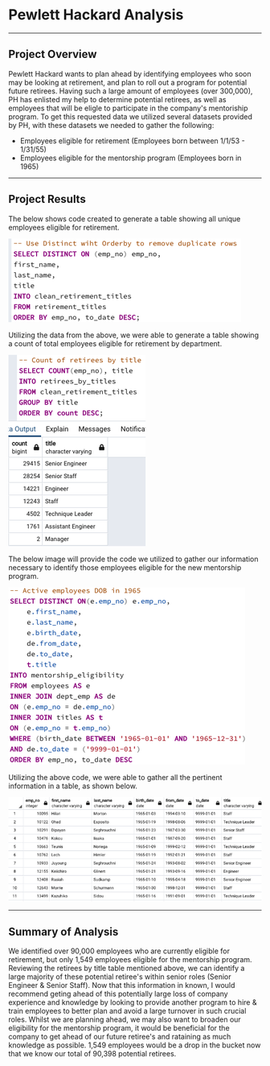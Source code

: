 # Pewlett Hackard Analysis
----
## Project Overview
Pewlett Hackard wants to plan ahead by identifying employees who soon may be looking at retirement, and plan to roll out a program for potential future retirees. Having such a large amount of employees (over 300,000), PH has enlisted my help to determine potential retirees, as well as employees that will be eligle to participate in the company's mentoriship program.
To get this requested data we utilized several datasets provided by PH, with these datasets we needed to gather the following:
- Employees eligible for retirement (Employees born between 1/1/53 - 1/31/55)
- Employees eligible for the mentorship program (Employees born in 1965)

-----
## Project Results
The below shows code created to generate a table showing all unique employees eligible for retirement.

![This is an image](https://github.com/KEGANCP/Pewlett-Hackard-Analysis/blob/main/Resources/unique_code.png)

Utilizing the data from the above, we were able to generate a table showing a count of total employees eligible for retirement by department.

![This is an image](https://github.com/KEGANCP/Pewlett-Hackard-Analysis/blob/main/Resources/retire_by_title.png)

The below image will provide the code we utilized to gather our information necessary to identify those employees eligible for the new mentorship program.

![This is an image](https://github.com/KEGANCP/Pewlett-Hackard-Analysis/blob/main/Resources/mentor_code.png)

Utilizing the above code, we were able to gather all the pertinent information in a table, as shown below.

![This is an image](https://github.com/KEGANCP/Pewlett-Hackard-Analysis/blob/main/Resources/mentor_table.png)

----
## Summary of Analysis
We identified over 90,000 employees who are currently eligible for retirement, but only 1,549 employees eligible for the mentorship program. Reviewing the retirees by title table mentioned above, we can identify a large majority of these potential retiree's within senior roles (Senior Engineer & Senior Staff). Now that this information in known, I would recommend geting ahead of this potentially large loss of company experience and knowledge by looking to provide another program to hire & train employees to better plan and avoid a large turnover in such crucial roles. Whilst we are planning ahead, we may also want to broaden our eligibility for the mentorship program, it would be beneficial for the company to get ahead of our future retiree's and rataining as much knowledge as possible. 1,549 employees would be a drop in the bucket now that we know our total of 90,398 potential retirees. 
